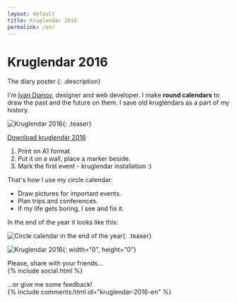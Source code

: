 ```yaml
---
layout: default
title: Kruglendar 2016
permalink: /en/
---
```


Kruglendar 2016
===

The diary poster
{: .description}

I'm <a href="mailto:{{ site.email }}" target="_blank">Ivan Dianov</a>, designer and web developer. I make **round calendars** to draw the past and the future on them. I save old kruglendars as a part of my history.

![Kruglendar 2016](../src/kruglendar-2016.png){: .teaser}

<a href="../src/kruglendar-2016.pdf" class="btn" target="_blank">Download kruglendar 2016</a>

1. Print on А1 format
1. Put it on a wall, place a marker beside.
1. Mark the first event - kruglendar installation :)

That's how I use my circle calendar:

* Draw pictures for important events.
* Plan trips and conferences.
* If my life gets boring, I see and fix it.

In the end of the year it looks like this:

![Circle calendar in the end of the year](https://cloud.githubusercontent.com/assets/797993/12012448/bee53826-ad04-11e5-8f9a-b880d8e90ca1.png){: .teaser}

![Kruglendar 2016](https://cloud.githubusercontent.com/assets/797993/11761392/50dac52a-a0da-11e5-9903-2fd0c136740b.png){: width="0", height="0"}

Please, share with your friends…
<br>
{% include social.html %}
<!--<br>-->
<!--{% include donate.html %}-->
…or give me some feedback!
<br>
{% include comments.html id="kruglendar-2016-en" %}
